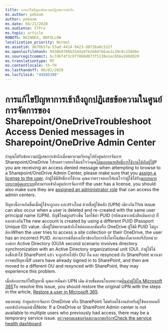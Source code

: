 ```yaml
---
title: การแก้ไขปัญหาข้อความปฏิเสธการเข้าถึง
ms.author: pebaum
author: pebaum
ms.date: 04/21/2020
ms.audience: ITPro
ms.topic: article
ROBOTS: NOINDEX, NOFOLLOW
localization_priority: Normal
ms.assetid: d678b57a-53ad-4414-9423-d8726a0c532f
ms.openlocfilehash: 9430b9786b35dda9fb2604fb6ae3c39c8c258d6e
ms.sourcegitcommit: bc7d6f4f3c9f7060d073f5130e1ec856e248d020
ms.translationtype: MT
ms.contentlocale: th-TH
ms.lasthandoff: 06/02/2020
ms.locfileid: "44505398"
---
```

# <a name="troubleshoot-access-denied-messages-in-sharepointonedrive-admin-center"></a><span data-ttu-id="11331-102">การแก้ไขปัญหาการเข้าถึงถูกปฏิเสธข้อความในศูนย์การจัดการของ Sharepoint/OneDrive</span><span class="sxs-lookup"><span data-stu-id="11331-102">Troubleshoot Access Denied messages in Sharepoint/OneDrive Admin Center</span></span>

<span data-ttu-id="11331-103">ถ้าคุณได้รับข้อความปฏิเสธการเข้าถึงเมื่อพยายามเรียกดูไปยังศูนย์การจัดการ Sharepoint/OneDrive โปรดตรวจสอบให้แน่ใจว่าคุณ[ได้มอบหมายสิทธิ์การใช้งานให้กับผู้ใช้](https://docs.microsoft.com/microsoft-365/admin/add-users/add-users)</span><span class="sxs-lookup"><span data-stu-id="11331-103">If you are receiving an access denied message when attempting to browse to a Sharepoint/OneDrive Admin Center, please make sure that you [assign a license to the user](https://docs.microsoft.com/microsoft-365/admin/add-users/add-users).</span></span> <span data-ttu-id="11331-104">ถ้าผู้ใช้มีสิทธิ์การใช้งาน คุณควรตรวจสอบให้แน่ใจว่าผู้ใช้ได้รับ[มอบหมายบทบาทผู้ดูแลระบบ](hhttps://docs.microsoft.com/microsoft-365/admin/add-users/about-admin-roles)ที่สามารถเข้าถึงศูนย์การจัดการ</span><span class="sxs-lookup"><span data-stu-id="11331-104">If the user has a license, you should also make sure they are [assigned an administrator role](hhttps://docs.microsoft.com/microsoft-365/admin/add-users/about-admin-roles) that can access the admin centers.</span></span>

<span data-ttu-id="11331-105">ปัญหานี้อาจเกิดขึ้นเมื่อผู้ใช้จะถูกลบ และสร้างใหม่ ด้วยชื่อผู้ใช้หลัก (UPN) เดียวกัน</span><span class="sxs-lookup"><span data-stu-id="11331-105">This issue can also occur when a user is deleted and re-created with the same user principal name (UPN).</span></span> <span data-ttu-id="11331-106">บัญชีใหม่ถูกสร้างขึ้น โดยใช้ค่า PUID (รหัสเฉพาะหนังสือเดินทาง) ที่แตกต่างกัน</span><span class="sxs-lookup"><span data-stu-id="11331-106">The new account is created by using a different PUID (Passport Unique ID) value.</span></span> <span data-ttu-id="11331-107">เมื่อผู้ใช้พยายามเข้าถึงไซต์คอลเลกชันหรือ OneDrive ผู้ใช้มี PUID ไม่ถูกต้อง</span><span class="sxs-lookup"><span data-stu-id="11331-107">When the user tries to access a site collection or their OneDrive, the user has an incorrect PUID.</span></span> <span data-ttu-id="11331-108">สถานการณ์ที่สองเกี่ยวข้องกับการซิงโครไนส์ของไดเรกทอรีกับหน่วยองค์กร Active Directory (OU)</span><span class="sxs-lookup"><span data-stu-id="11331-108">A second scenario involves directory synchronization with an Active Directory organizational unit (OU).</span></span> <span data-ttu-id="11331-109">ถ้าผู้ใช้ได้ลงชื่อเข้าใช้ SharePoint แล้ว จะถูกย้ายไปยัง OU อื่น และ resynced กับ SharePoint พวกเขาอาจพบปัญหานี้</span><span class="sxs-lookup"><span data-stu-id="11331-109">If users have already signed in to SharePoint, and then are moved to a different OU and resynced with SharePoint, they may experience this problem.</span></span>

<span data-ttu-id="11331-110">เมื่อต้องการแก้ไขปัญหานี้ คุณควรคืนค่า UPN เดิม ด้วยขั้นตอนในบทความ[คืนค่าผู้ใช้ใน Microsoft 365](https://docs.microsoft.com/microsoft-365/admin/add-users/restore-user)</span><span class="sxs-lookup"><span data-stu-id="11331-110">To resolve this issue, you should restore the original UPN with the steps in the article, [Restore a user in Microsoft 365](https://docs.microsoft.com/microsoft-365/admin/add-users/restore-user).</span></span>

<span data-ttu-id="11331-111">หมายเหตุ: ถ้าศูนย์การจัดการ OneDrive หรือ SharePoint ไม่พร้อมใช้งานสําหรับผู้ใช้หลายคนที่เคยเข้าถึงก่อนหน้านี้</span><span class="sxs-lookup"><span data-stu-id="11331-111">Note: If a OneDrive or SharePoint Admin center is not available to multiple users who previously had access, there may be a temporary service issue.</span></span>  <span data-ttu-id="11331-112">[ตรวจสอบแดชบอร์ดสถานภาพบริการ](https://portal.office.com/adminportal/home#/servicehealth)</span><span class="sxs-lookup"><span data-stu-id="11331-112">[Check the service health dashboard](https://portal.office.com/adminportal/home#/servicehealth).</span></span>


